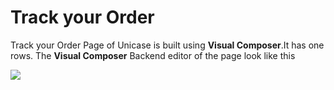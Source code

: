 # Track your Order

Track your Order Page of Unicase is built using **Visual Composer**.It has one rows. The **Visual Composer** Backend editor of the page look like this

![](http://transvelo.github.io/docs/unicase/images/page-track-your-order.png)


